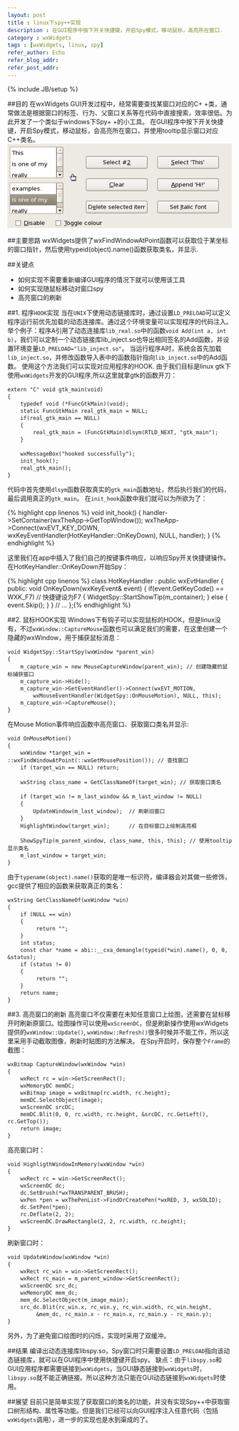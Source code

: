 ```yaml
---
layout: post
title : linux下spy++实现
description : 在GUI程序中按下开关快捷键，开启Spy模式，移动鼠标，高亮所在窗口.
category : wxWidgets
tags : [wxWidgets, linux, spy]
refer_author: Echo
refer_blog_addr: 
refer_post_addr: 
---
```

{% include JB/setup %}


##目的
在wxWidgets GUI开发过程中，经常需要查找某窗口对应的C+ +类，通常做法是根据窗口的标签、行为、父窗口关系等在代码中直接搜索，效率很低。为此开发了一个类似于windows下Spy+ +的小工具。
在GUI程序中按下开关快捷键，开启Spy模式，移动鼠标，会高亮所在窗口，并使用tooltip显示窗口对应C++类名。
![wxEventTableEntry](/assets/image/linuxspy.gif)

##主要思路
wxWidgets提供了wxFindWindowAtPoint函数可以获取位于某坐标的窗口指针，然后使用typeid(object).name()函数获取类名，并显示.

##关键点

* 如何实现不需要重新编译GUI程序的情况下就可以使用该工具   
* 如何实现随鼠标移动对窗口spy   
* 高亮窗口的刷新

##1. 程序`HOOK`实现
当在`UNIX`下使用动态链接库时，通过设置`LD_PRELOAD`可以定义程序运行前优先加载的动态连接库。通过这个环境变量可以实现程序的代码注入。
举个例子：程序A引用了动态连接库`lib_real.so`中的函数`void Add(int a, int b)`，我们可以定制一个动态链接库lib_inject.so也导出相同签名的Add函数，并设置环境变量`LD_PRELOAD="lib_inject.so"`。
当运行程序A时，系统会首先加载`lib_inject.so`，并修改函数导入表中的函数指针指向`lib_inject.so`中的Add函数。
使用这个方法我们可以实现对应用程序的HOOK.
由于我们目标是linux gtk下使用`wxWidgets`开发的GUI程序,所以这里就拿gtk的函数开刀：


    extern "C" void gtk_main(void)
    {
        typedef void (*FuncGtkMain)(void);
        static FuncGtkMain real_gtk_main = NULL;
        if(real_gtk_main == NULL)
        {
            real_gtk_main = (FuncGtkMain)dlsym(RTLD_NEXT, "gtk_main");
        }

        wxMessageBox("hooked successfully");
        init_hook();
        real_gtk_main();
    }


代码中首先使用`dlsym`函数获取真实的`gtk_main`函数地址，然后执行我们的代码，最后调用真正的`gtk_main`。 
在`init_hook`函数中我们就可以为所欲为了：

{% highlight cpp linenos %}
void init_hook()
{
    handler->SetContainer(wxTheApp->GetTopWindow());
    wxTheApp->Connect(wxEVT_KEY_DOWN, wxKeyEventHandler(HotKeyHandler::OnKeyDown), NULL, 		handler);
}
{% endhighlight %}

这里我们在app中插入了我们自己的按键事件响应，以响应Spy开关快捷键操作。在HotKeyHandler::OnKeyDown开始Spy：

{% highlight cpp linenos %}
class HotKeyHandler : public wxEvtHandler
{
public:
    void OnKeyDown(wxKeyEvent& event)
    {
       	if(event.GetKeyCode() == WXK_F7) // 快捷键设为F7
       	{
           	WidgetSpy::StartShowTip(m_container);
       	}
       	else
       	{
           	event.Skip();
       	}
    }
    // ...
};{% endhighlight %}

##2. 鼠标HOOK实现
Windows下有钩子可以实现鼠标的HOOK，但是linux没有，不过`wxWindow::CaptureMouse`函数也可以满足我们的需要，在这里创建一个隐藏的wxWindow，用于捕获鼠标消息：

    void WidgetSpy::StartSpy(wxWindow *parent_win)
    {
        m_capture_win = new MouseCaptureWindow(parent_win); // 创建隐藏的鼠标捕获窗口
        m_capture_win->Hide();
        m_capture_win->GetEventHandler()->Connect(wxEVT_MOTION,
            wxMouseEventHandler(WidgetSpy::OnMouseMotion), NULL, this);
        m_capture_win->CaptureMouse();
    }

在Mouse Motion事件响应函数中高亮窗口、获取窗口类名并显示:
	
    void OnMouseMotion()
    {
        wxWindow *target_win = ::wxFindWindowAtPoint(::wxGetMousePosition()); // 查找窗口
        if (target_win == NULL) return;

        wxString class_name = GetClassNameOf(target_win); // 获取窗口类名

        if (target_win != m_last_window && m_last_window != NULL)
        {
            UpdateWindow(m_last_window);  // 刷新旧窗口
        }
        HighlightWindow(target_win);      // 在目标窗口上绘制高亮框

        ShowSpyTip(m_parent_window, class_name, this, this); // 使用tooltip显示类名
        m_last_window = target_win;
    }

由于`typename(object).name()`获取的是唯一标识符，编译器会对其做一些修饰，gcc提供了相应的函数来获取真正的类名：

    wxString GetClassNameOf(wxWindow *win)
    {
        if (NULL == win)
        {
        	 return "";
        }
        int status;
        const char *name = abi::__cxa_demangle(typeid(*win).name(), 0, 0, &status);
        if (status != 0)
        {
    	     return "";
        }
        return name;
    }

##3. 高亮窗口的刷新
高亮窗口不仅需要在未知任意窗口上绘图，还需要在鼠标移开时刷新原窗口。绘图操作可以使用`wxScreenDC`，但是刷新操作使用wxWidgets提供的`wxWindow::Update()`, `wxWindow::Refresh()`很多时候并不能工作，所以这里采用手动截取图像，刷新时贴图的方法解决。
在Spy开启时，保存整个`Frame`的截图：

    wxBitmap CaptureWindow(wxWindow *win)
    {
        wxRect rc = win->GetScreenRect();
        wxMemoryDC memDC;
        wxBitmap image = wxBitmap(rc.width, rc.height);
        memDC.SelectObject(image);
        wxScreenDC srcDC;
        memDC.Blit(0, 0, rc.width, rc.height, &srcDC, rc.GetLeft(), rc.GetTop());
        return image;
    }

高亮窗口时：

    void HighligthWindowInMemory(wxWindow *win)
    {
   	    wxRect rc = win->GetScreenRect();
   	    wxScreenDC dc;
   	    dc.SetBrush(*wxTRANSPARENT_BRUSH);
   	    wxPen *pen = wxThePenList->FindOrCreatePen(*wxRED, 3, wxSOLID);
   	    dc.SetPen(*pen);
   	    rc.Deflate(2, 2);
   	    wxScreenDC.DrawRectangle(2, 2, rc.width, rc.height);
    }

刷新窗口时：

    void UpdateWindow(wxWindow *win)
    {
   	    wxRect rc_win = win->GetScreenRect();
   	    wxRect rc_main = m_parent_window->GetScreenRect();
   	    wxScreenDC src_dc;
   	    wxMemoryDC mem_dc;
   	    mem_dc.SelectObject(m_image_main);
   	    src_dc.Blit(rc_win.x, rc_win.y, rc_win.width, rc_win.height,
       		 &mem_dc, rc_main.x - rc_main.x, rc_main.y - rc_main.y);
    }

另外，为了避免窗口绘图时的闪烁，实现时采用了双缓冲。


##结果
编译出动态连接库libspy.so，Spy窗口时只需要设置`LD_PRELOAD`指向该动态链接库，就可以在GUI程序中使用快捷键开启spy。
缺点：由于`libspy.so`和GUI应用程序都需要链接到`wxWidgets`，当GUI静态链接到`wxWidgets`时，`libspy.so`就不能正确链接。所以这种方法只能在GUI动态链接到`wxWidgets`时使用。


##展望
目前只是简单实现了获取窗口的类名的功能，并没有实现Spy++中获取窗口树形结构、属性等功能。但是我们已经可以向GUI程序注入任意代码（包括`wxWidgets`调用），进一步的实现也是水到渠成的了。